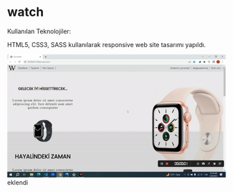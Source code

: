 # watch

Kullanılan Teknolojiler:

HTML5, CSS3, SASS kullanılarak responsive web site tasarımı yapıldı.

![](ekran.gif) eklendi
